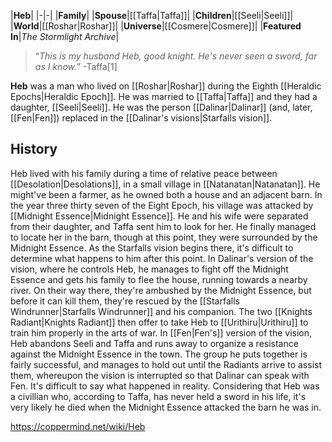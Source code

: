 |**Heb**|
|-|-|
|**Family**|
|**Spouse**|[[Taffa\|Taffa]]|
|**Children**|[[Seeli\|Seeli]]|
|**World**|[[Roshar\|Roshar]]|
|**Universe**|[[Cosmere\|Cosmere]]|
|**Featured In**|*The Stormlight Archive*|

>“*This is my husband Heb, good knight. He's never seen a sword, far as I know.*”
\-Taffa[1]


**Heb** was a man who lived on [[Roshar\|Roshar]] during the Eighth [[Heraldic Epochs\|Heraldic Epoch]]. He was married to [[Taffa\|Taffa]] and they had a daughter, [[Seeli\|Seeli]]. He was the person [[Dalinar\|Dalinar]] (and, later, [[Fen\|Fen]]) replaced in the [[Dalinar's visions\|Starfalls vision]].

## History
Heb lived with his family during a time of relative peace between [[Desolation\|Desolations]], in a small village in [[Natanatan\|Natanatan]]. He might've been a farmer, as he owned both a house and an adjacent barn. In the year three thirty seven of the Eight Epoch, his village was attacked by [[Midnight Essence\|Midnight Essence]]. He and his wife were separated from their daughter, and Taffa sent him to look for her. He finally managed to locate her in the barn, though at this point, they were surrounded by the Midnight Essence.
As the Starfalls vision begins there, it's difficult to determine what happens to him after this point. In Dalinar's version of the vision, where he controls Heb, he manages to fight off the Midnight Essence and gets his family to flee the house, running towards a nearby river. On their way there, they're ambushed by the Midnight Essence, but before it can kill them, they're rescued by the [[Starfalls Windrunner\|Starfalls Windrunner]] and his companion. The two [[Knights Radiant\|Knights Radiant]] then offer to take Heb to [[Urithiru\|Urithiru]] to train him properly in the arts of war.
In [[Fen\|Fen's]] version of the vision, Heb abandons Seeli and Taffa and runs away to organize a resistance against the Midnight Essence in the town. The group he puts together is fairly successful, and manages to hold out until the Radiants arrive to assist them, whereupon the vision is interrupted so that Dalinar can speak with Fen.
It's difficult to say what happened in reality. Considering that Heb was a civillian who, according to Taffa, has never held a sword in his life, it's very likely he died when the Midnight Essence attacked the barn he was in.



https://coppermind.net/wiki/Heb